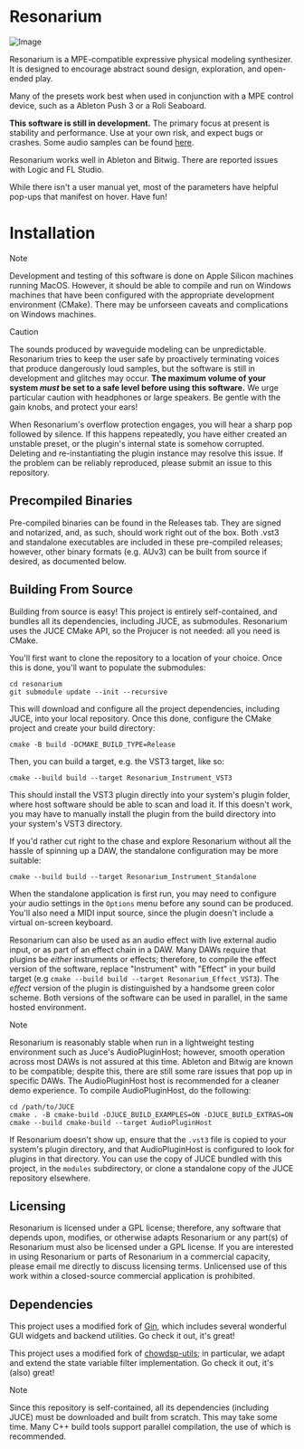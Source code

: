 # Resonarium

![Image](https://github.com/user-attachments/assets/8117c58e-8248-4ac3-95e8-453d381b88af)

Resonarium is a MPE-compatible expressive physical modeling synthesizer. It is designed to encourage abstract sound design, exploration, and open-ended play. 

Many of the presets work best when used in conjunction with a MPE control device, such as a Ableton Push 3 or a Roli Seaboard.

**This software is still in development.** The primary focus at present is stability and performance. Use at your own risk, and expect bugs or crashes. Some audio samples can be found [here](https://web.stanford.edu/~gns/resonarium_samples.html).

Resonarium works well in Ableton and Bitwig. There are reported issues with Logic and FL Studio. 

While there isn't a user manual yet, most of the parameters have helpful pop-ups that manifest on hover. Have fun!

# Installation

> [!NOTE]
> Development and testing of this software is done on Apple Silicon machines running MacOS. However, it should be able to compile and run on Windows machines that have been configured with the appropriate development environment (CMake). There may be unforseen caveats and complications on Windows machines.

> [!CAUTION]
> The sounds produced by waveguide modeling can be unpredictable. Resonarium tries to keep the user safe by proactively terminating voices that produce dangerously loud samples, but the software is still in development and glitches may occur. __The maximum volume of your system _must_ be set to a safe level before using this software.__ We urge particular caution with headphones or large speakers. Be gentle with the gain knobs, and protect your ears!
>
> When Resonarium's overflow protection engages, you will hear a sharp pop followed by silence. If this happens repeatedly, you have either created an unstable preset, or the plugin's internal state is somehow corrupted. Deleting and re-instantiating the plugin instance may resolve this issue. If the problem can be reliably reproduced, please submit an issue to this repository.

## Precompiled Binaries
Pre-compiled binaries can be found in the Releases tab. They are signed and notarized, and, as such, should work right out of the box. Both .vst3 and standalone executables are included in these pre-compiled releases; however, other binary formats (e.g. AUv3) can be built from source if desired, as documented below.

## Building From Source

Building from source is easy! This project is entirely self-contained, and bundles all its dependencies, including JUCE, as submodules. Resonarium uses the JUCE CMake API, so the Projucer is not needed: all you need is CMake. 

You'll first want to clone the repository to a location of your choice. Once this is done, you'll want to populate the submodules:
```
cd resonarium
git submodule update --init --recursive
```
This will download and configure all the project dependencies, including JUCE, into your local repository. Once this done, configure the CMake project and create your build directory:
```
cmake -B build -DCMAKE_BUILD_TYPE=Release
```
Then, you can build a target, e.g. the VST3 target, like so:
```
cmake --build build --target Resonarium_Instrument_VST3
```
This should install the VST3 plugin directly into your system's plugin folder, where host software should be able to scan and load it. If this doesn't work, you may have to manually install the plugin from the build directory into your system's VST3 directory.

If you'd rather cut right to the chase and explore Resonarium without all the hassle of spinning up a DAW, the standalone configuration may be more suitable:
```
cmake --build build --target Resonarium_Instrument_Standalone
```
When the standalone application is first run, you may need to configure your audio settings in the `Options` menu before any sound can be produced. You'll also need a MIDI input source, since the plugin doesn't include a virtual on-screen keyboard. 

Resonarium can also be used as an audio effect with live external audio input, or as part of an effect chain in a DAW. Many DAWs require that plugins be _either_ instruments or effects; therefore, to compile the effect version of the software, replace "Instrument" with "Effect" in your build target (e.g `cmake --build build --target Resonarium_Effect_VST3`). The _effect_ version of the plugin is distinguished by a handsome green color scheme. Both versions of the software can be used in parallel, in the same hosted environment.

> [!NOTE]
> Resonarium is reasonably stable when run in a lightweight testing environment such as Juce's AudioPluginHost; however, smooth operation across most DAWs is not assured at this time. Ableton and Bitwig are known to be compatible; despite this, there are still some rare issues that pop up in specific DAWs. The AudioPluginHost host is recommended for a cleaner demo experience. 
> To compile AudioPluginHost, do the following:
> ```cd
> cd /path/to/JUCE
> cmake . -B cmake-build -DJUCE_BUILD_EXAMPLES=ON -DJUCE_BUILD_EXTRAS=ON
> cmake --build cmake-build --target AudioPluginHost
> ```
> If Resonarium doesn't show up, ensure that the `.vst3` file is copied to your system's plugin directory, and that AudioPluginHost is configured to look for plugins in that directory. You can use the copy of JUCE bundled with this project, in the `modules` subdirectory, or clone a standalone copy of the JUCE repository elsewhere.

## Licensing

Resonarium is licensed under a GPL license; therefore, any software that depends upon, modifies, or otherwise adapts Resonarium or any part(s) of Resonarium must also be licensed under a GPL license. If you are interested in using Resonarium or parts of Resonarium in a commercial capacity, please email me directly to discuss licensing terms. Unlicensed use of this work within a closed-source commercial application is prohibited.

## Dependencies

This project uses a modified fork of [Gin](https://github.com/FigBug/Gin), which includes several wonderful GUI widgets and backend utilities. Go check it out, it's great!

This project uses a modified fork of [chowdsp-utils](https://github.com/Chowdhury-DSP/chowdsp_utils); in particular, we adapt and extend the state variable filter implementation. Go check it out, it's (also) great! 

> [!NOTE]
> Since this repository is self-contained, all its dependencies (including JUCE) must be downloaded and built from scratch. This may take some time. Many C++ build tools support parallel compilation, the use of which is recommended.
> 
